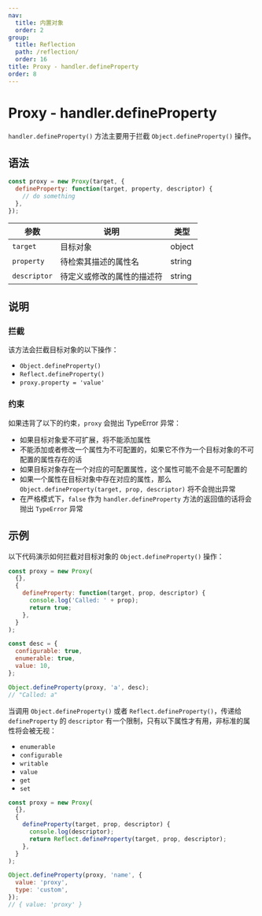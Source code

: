 ```yaml
---
nav:
  title: 内置对象
  order: 2
group:
  title: Reflection
  path: /reflection/
  order: 16
title: Proxy - handler.defineProperty
order: 8
---
```


# Proxy - handler.defineProperty

`handler.defineProperty()` 方法主要用于拦截 `Object.defineProperty()` 操作。

## 语法

```js
const proxy = new Proxy(target, {
  defineProperty: function(target, property, descriptor) {
    // do something
  },
});
```

| 参数         | 说明                       | 类型   |
| ------------ | -------------------------- | ------ |
| `target`     | 目标对象                   | object |
| `property`   | 待检索其描述的属性名       | string |
| `descriptor` | 待定义或修改的属性的描述符 | string |

## 说明

### 拦截

该方法会拦截目标对象的以下操作：

- `Object.defineProperty()`
- `Reflect.defineProperty()`
- `proxy.property = 'value'`

### 约束

如果违背了以下的约束，`proxy` 会抛出 TypeError 异常：

- 如果目标对象爱不可扩展，将不能添加属性
- 不能添加或者修改一个属性为不可配置的，如果它不作为一个目标对象的不可配置的属性存在的话
- 如果目标对象存在一个对应的可配置属性，这个属性可能不会是不可配置的
- 如果一个属性在目标对象中存在对应的属性，那么 `Object.defineProperty(target, prop, descriptor)` 将不会抛出异常
- 在严格模式下，`false` 作为 `handler.defineProperty` 方法的返回值的话将会抛出 `TypeError` 异常

## 示例

以下代码演示如何拦截对目标对象的 `Object.defineProperty()` 操作：

```js
const proxy = new Proxy(
  {},
  {
    defineProperty: function(target, prop, descriptor) {
      console.log('Called: ' + prop);
      return true;
    },
  }
);

const desc = {
  configurable: true,
  enumerable: true,
  value: 10,
};

Object.defineProperty(proxy, 'a', desc);
// "Called: a"
```

当调用 `Object.defineProperty()` 或者 `Reflect.defineProperty()`，传递给 `defineProperty` 的 `descriptor` 有一个限制，只有以下属性才有用，非标准的属性将会被无视：

- `enumerable`
- `configurable`
- `writable`
- `value`
- `get`
- `set`

```js
const proxy = new Proxy(
  {},
  {
    defineProperty(target, prop, descriptor) {
      console.log(descriptor);
      return Reflect.defineProperty(target, prop, descriptor);
    },
  }
);

Object.defineProperty(proxy, 'name', {
  value: 'proxy',
  type: 'custom',
});
// { value: 'proxy' }
```
